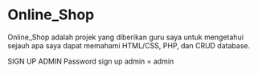 # Online_Shop
Online_Shop adalah projek yang diberikan guru saya untuk mengetahui sejauh apa saya dapat memahami HTML/CSS, PHP, dan CRUD database. 

SIGN UP ADMIN
Password sign up admin = admin
